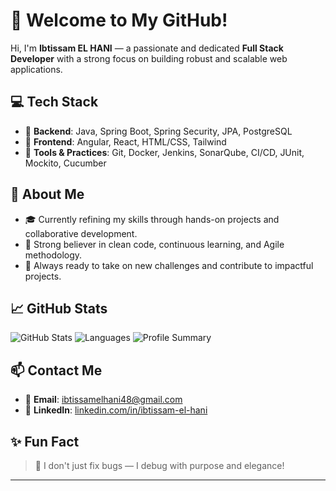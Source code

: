 # 👋 Welcome to My GitHub!

Hi, I'm **Ibtissam EL HANI** — a passionate and dedicated **Full Stack Developer** with a strong focus on building robust and scalable web applications.

## 💻 Tech Stack
- 🔹 **Backend**: Java, Spring Boot, Spring Security, JPA, PostgreSQL  
- 🔹 **Frontend**: Angular, React, HTML/CSS, Tailwind  
- 🔹 **Tools & Practices**: Git, Docker, Jenkins, SonarQube, CI/CD, JUnit, Mockito, Cucumber  

## 🌱 About Me
- 🎓 Currently refining my skills through hands-on projects and collaborative development.  
- 🧠 Strong believer in clean code, continuous learning, and Agile methodology.  
- 🚀 Always ready to take on new challenges and contribute to impactful projects.

## 📈 GitHub Stats
![GitHub Stats](https://github-readme-stats.vercel.app/api?username=ibtissamelhani&show_icons=true&theme=radical)
![Languages](https://github-profile-summary-cards.vercel.app/api/cards/repos-per-language?username=ibtissamelhani&theme=2077)
![Profile Summary](http://github-profile-summary-cards.vercel.app/api/cards/profile-details?username=ibtissamelhani&theme=2077)

## 📫 Contact Me
- 📧 **Email**: [ibtissamelhani48@gmail.com](mailto:ibtissamelhani48@gmail.com)  
- 🔗 **LinkedIn**: [linkedin.com/in/ibtissam-el-hani](https://www.linkedin.com/in/ibtissam-el-hani)

## ✨ Fun Fact
> 🐞 I don't just fix bugs — I debug with purpose and elegance!

---

